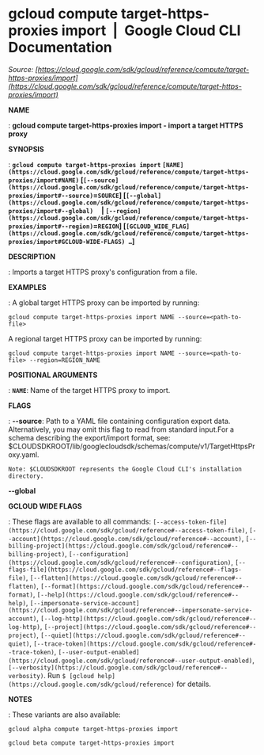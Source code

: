 # gcloud compute target-https-proxies import  |  Google Cloud CLI Documentation

*Source: [https://cloud.google.com/sdk/gcloud/reference/compute/target-https-proxies/import](https://cloud.google.com/sdk/gcloud/reference/compute/target-https-proxies/import)*

**NAME**

: **gcloud compute target-https-proxies import - import a target HTTPS proxy**

**SYNOPSIS**

: **`gcloud compute target-https-proxies import` `[NAME](https://cloud.google.com/sdk/gcloud/reference/compute/target-https-proxies/import#NAME)` [`[--source](https://cloud.google.com/sdk/gcloud/reference/compute/target-https-proxies/import#--source)`=`SOURCE`] [`[--global](https://cloud.google.com/sdk/gcloud/reference/compute/target-https-proxies/import#--global)`     | `[--region](https://cloud.google.com/sdk/gcloud/reference/compute/target-https-proxies/import#--region)`=`REGION`] [`[GCLOUD_WIDE_FLAG](https://cloud.google.com/sdk/gcloud/reference/compute/target-https-proxies/import#GCLOUD-WIDE-FLAGS) …`]**

**DESCRIPTION**

: Imports a target HTTPS proxy's configuration from a file.

**EXAMPLES**

: A global target HTTPS proxy can be imported by running:

```
gcloud compute target-https-proxies import NAME --source=<path-to-file>
```

A regional target HTTPS proxy can be imported by running:

```
gcloud compute target-https-proxies import NAME --source=<path-to-file> --region=REGION_NAME
```

**POSITIONAL ARGUMENTS**

: **`NAME`**:
Name of the target HTTPS proxy to import.

**FLAGS**

: **--source**:
Path to a YAML file containing configuration export data. Alternatively, you may
omit this flag to read from standard input.For a schema describing the
export/import format, see:
$CLOUDSDKROOT/lib/googlecloudsdk/schemas/compute/v1/TargetHttpsProxy.yaml.

```
Note: $CLOUDSDKROOT represents the Google Cloud CLI's installation directory.
```

**--global**

**GCLOUD WIDE FLAGS**

: These flags are available to all commands: `[--access-token-file](https://cloud.google.com/sdk/gcloud/reference#--access-token-file)`,
`[--account](https://cloud.google.com/sdk/gcloud/reference#--account)`, `[--billing-project](https://cloud.google.com/sdk/gcloud/reference#--billing-project)`,
`[--configuration](https://cloud.google.com/sdk/gcloud/reference#--configuration)`,
`[--flags-file](https://cloud.google.com/sdk/gcloud/reference#--flags-file)`,
`[--flatten](https://cloud.google.com/sdk/gcloud/reference#--flatten)`, `[--format](https://cloud.google.com/sdk/gcloud/reference#--format)`, `[--help](https://cloud.google.com/sdk/gcloud/reference#--help)`, `[--impersonate-service-account](https://cloud.google.com/sdk/gcloud/reference#--impersonate-service-account)`,
`[--log-http](https://cloud.google.com/sdk/gcloud/reference#--log-http)`,
`[--project](https://cloud.google.com/sdk/gcloud/reference#--project)`, `[--quiet](https://cloud.google.com/sdk/gcloud/reference#--quiet)`, `[--trace-token](https://cloud.google.com/sdk/gcloud/reference#--trace-token)`, `[--user-output-enabled](https://cloud.google.com/sdk/gcloud/reference#--user-output-enabled)`,
`[--verbosity](https://cloud.google.com/sdk/gcloud/reference#--verbosity)`.
Run `$ [gcloud help](https://cloud.google.com/sdk/gcloud/reference)` for details.

**NOTES**

: These variants are also available:

```
gcloud alpha compute target-https-proxies import
```

```
gcloud beta compute target-https-proxies import
```